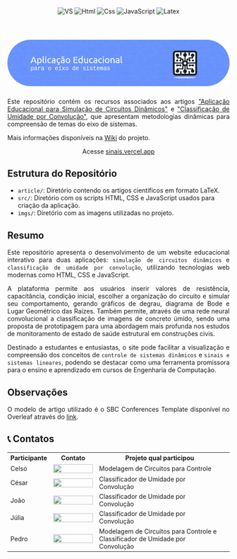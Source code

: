 <div align="center" style="display: inline_block">
  <img align="center" alt="VS" src="https://img.shields.io/badge/Visual_Studio_Code-0078D4?style=for-the-badge&logo=visual%20studio%20code&logoColor=white" />
  <!-- <img align="center" alt="Linux" src="https://img.shields.io/badge/Linux-FCC624?style=for-the-badge&logo=linux&logoColor=black" /> -->
  <img align="center" alt="Html" src="https://img.shields.io/badge/HTML5-E34F26?style=for-the-badge&logo=html5&logoColor=white" />
  <img align="center" alt="Css" src="https://img.shields.io/badge/CSS3-1572B6?style=for-the-badge&logo=css3&logoColor=white" />
  <img align="center" alt="JavaScript" src="https://img.shields.io/badge/JavaScript-F7DF1E?style=for-the-badge&logo=javascript&logoColor=black" />
  <!-- <img align="center" alt="Overleaf" src="https://img.shields.io/badge/Overleaf-47A141?style=for-the-badge&logo=Overleaf&logoColor=white" /> -->
  <img align="center" alt="Latex" src="https://img.shields.io/badge/latex-%23008080.svg?style=for-the-badge&logo=latex&logoColor=white" />
</div>

<br>
<h1 align="center">
    <a>
        <img alt="Banner" title="#Banner" style="object-fit: fill; width: 961px, height:200px;" src="imgs/github-header-image2.png"/>
    </a>
</h1>

<div align="justify">

Este repositório contém os recursos associados aos artigos ["Aplicação Educacional para Simulação de Circuitos Dinâmicos"](https://github.com/peudias/aplicacao-educacional/blob/main/article/Artigo_CSD___Modelagem_de_Circuitos__App_Web_.pdf) e ["Classificação de Umidade por Convolução"](https://github.com/peudias/aplicacao-educacional/blob/main/article), que apresentam metodologias dinâmicas para compreensão de temas do eixo de sistemas.

Mais informações disponíveis na [Wiki](https://github.com/peudias/aplicacao-educacional/wiki) do projeto.

</div>

<div align="center">
    
Acesse [sinais.vercel.app](https://sinais.vercel.app/)

</div>

## Estrutura do Repositório

-   `article/`: Diretório contendo os artigos científicos em formato LaTeX.
-   `src/`: Diretório com os scripts HTML, CSS e JavaScript usados para criação da aplicação.
-   `imgs/`: Diretório com as imagens utilizadas no projeto.

## Resumo

<div align="justify">

Este repositório apresenta o desenvolvimento de um website educacional interativo para duas aplicações: `simulação de circuitos dinâmicos` e `classificação de umidade por convolução`, utilizando tecnologias web modernas como HTML, CSS e JavaScript.

A plataforma permite aos usuários inserir valores de resistência, capacitância, condição inicial, escolher a organização do circuito e simular seu comportamento, gerando gráficos de degrau, diagrama de Bode e Lugar Geométrico das Raízes. Também permite, através de uma rede neural convolucional a classificação de imagens de concreto úmido, sendo uma proposta de prototipagem para uma abordagem mais profunda nos estudos de monitoramento de estado de saúde estrutural em construções civis.

Destinado a estudantes e entusiastas, o site pode facilitar a visualização e compreensão dos conceitos de `controle de sistemas dinâmicos` e `sinais e sistemas lineares`, podendo se destacar como uma ferramenta promissora para o ensino e aprendizado em cursos de Engenharia de Computação.

</div>

<!-- ## Compilação e Execução  -->

## Observações

<div align="justify">

O modelo de artigo utilizado é o SBC Conferences Template disponível no Overleaf através do [link](https://www.overleaf.com/latex/templates/sbc-conferences-template/blbxwjwzdngr).

</div>

## 📞 Contatos

<table align="center">
  <tr>
    <th>Participante</th>
    <th>Contato</th>
    <th>Projeto qual participou<th>
  </tr>
  <tr>
    <td>Celso</td>
    <td><a href="https://t.me/celso_vsf"><img align="center" height="20px" width="90px" src="https://img.shields.io/badge/Telegram-2CA5E0?style=for-the-badge&logo=telegram&logoColor=white"/> </td>
    <td>Modelagem de Circuitos para Controle</td>
  </tr>
  <tr>
    <td>César</td>
    <td><a href="https://t.me/czarhrs"><img align="center" height="20px" width="90px" src="https://img.shields.io/badge/Telegram-2CA5E0?style=for-the-badge&logo=telegram&logoColor=white"/> </td>
    <td>Classificador de Umidade por Convolução</td>
  </tr>
  <tr>
    <td>João</td>
    <td><a href="https://t.me/"><img align="center" height="20px" width="90px" src="https://img.shields.io/badge/Telegram-2CA5E0?style=for-the-badge&logo=telegram&logoColor=white"/> </td>
    <td>Classificador de Umidade por Convolução</td>
  </tr>
  <tr>
    <td>Júlia</td>
    <td><a href="https://t.me/Ailujmello"><img align="center" height="20px" width="90px" src="https://img.shields.io/badge/Telegram-2CA5E0?style=for-the-badge&logo=telegram&logoColor=white"/> </td>
    <td>Classificador de Umidade por Convolução</td>
  </tr>
  <tr>
    <td>Pedro</td>
    <td><a href="https://t.me/phpdias"><img align="center" height="20px" width="90px" src="https://img.shields.io/badge/Telegram-2CA5E0?style=for-the-badge&logo=telegram&logoColor=white"/> </td>
    <td>Modelagem de Circuitos para Controle e Classificador de Umidade por Convolução</td>
  </tr>
</table>
